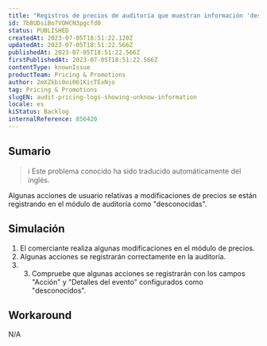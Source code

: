 ```yaml
---
title: "Registros de precios de auditoría que muestran información 'desconocida'."
id: 7b8UDsiBo7VOHCN3pgcfd0
status: PUBLISHED
createdAt: 2023-07-05T18:51:22.120Z
updatedAt: 2023-07-05T18:51:22.566Z
publishedAt: 2023-07-05T18:51:22.566Z
firstPublishedAt: 2023-07-05T18:51:22.566Z
contentType: knownIssue
productTeam: Pricing & Promotions
author: 2mXZkbi0oi061KicTExNjo
tag: Pricing & Promotions
slugEN: audit-pricing-logs-showing-unknow-information
locale: es
kiStatus: Backlog
internalReference: 856420
---
```


## Sumario

>ℹ️ Este problema conocido ha sido traducido automáticamente del inglés.


Algunas acciones de usuario relativas a modificaciones de precios se están registrando en el módulo de auditoría como "desconocidas".


##

## Simulación



1. El comerciante realiza algunas modificaciones en el módulo de precios.
2. Algunas acciones se registrarán correctamente en la auditoría.
3. 3. Compruebe que algunas acciones se registrarán con los campos "Acción" y "Detalles del evento" configurados como "desconocidos".



## Workaround


N/A





